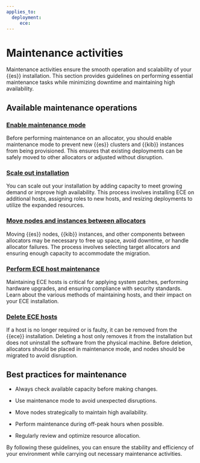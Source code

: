 ```yaml
---
applies_to:
  deployment:
     ece:
---
```

# Maintenance activities

Maintenance activities ensure the smooth operation and scalability of your {{es}} installation. This section provides guidelines on performing essential maintenance tasks while minimizing downtime and maintaining high availability.

## Available maintenance operations

### [Enable maintenance mode](enable-maintenance-mode.md)

Before performing maintenance on an allocator, you should enable maintenance mode to prevent new {{es}} clusters and {{kib}} instances from being provisioned. This ensures that existing deployments can be safely moved to other allocators or adjusted without disruption.

### [Scale out installation](scale-out-installation.md)

You can scale out your installation by adding capacity to meet growing demand or improve high availability. This process involves installing ECE on additional hosts, assigning roles to new hosts, and resizing deployments to utilize the expanded resources.

### [Move nodes and instances between allocators](move-nodes-instances-from-allocators.md)

Moving {{es}} nodes, {{kib}} instances, and other components between allocators may be necessary to free up space, avoid downtime, or handle allocator failures. The process involves selecting target allocators and ensuring enough capacity to accommodate the migration.

### [Perform ECE host maintenance](perform-ece-hosts-maintenance.md)

Maintaining ECE hosts is critical for applying system patches, performing hardware upgrades, and ensuring compliance with security standards. Learn about the various methods of maintaining hosts, and their impact on your ECE installation.

### [Delete ECE hosts](delete-ece-hosts.md)

If a host is no longer required or is faulty, it can be removed from the {{ece}} installation. Deleting a host only removes it from the installation but does not uninstall the software from the physical machine. Before deletion, allocators should be placed in maintenance mode, and nodes should be migrated to avoid disruption.

## Best practices for maintenance

* Always check available capacity before making changes.

* Use maintenance mode to avoid unexpected disruptions.

* Move nodes strategically to maintain high availability.

* Perform maintenance during off-peak hours when possible.

* Regularly review and optimize resource allocation.

By following these guidelines, you can ensure the stability and efficiency of your environment while carrying out necessary maintenance activities.
